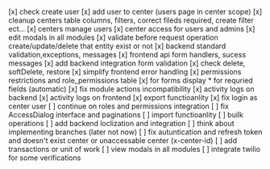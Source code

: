 [x] check create user
[x] add user to center (users page in center scope)
[x] cleanup centers table columns, filters, correct fileds required, create filter ect...
[x] centers manage users
[x] center access for users and admins
[x] edit modals in all modules
[x] validate before request operation create/update/delete that entity exist or not
[x] backend standard validation,exceptions, messages
[x] frontend api form handlers, sucess messages
[x] add backend integration form validation
[x] check delete, softDelete, restore
[x] simplify frontend error handling
[x] permissions restrictions and role_permissions table
[x] for forms display \* for requried fields (automatic)
[x] fix module actions incompatibility
[x] activity logs on backend
[x] activity logs on frontend
[x] export functioanlity
[x] fix login as center user
[ ] continue on roles and permissions integration
[ ] fix AccessDialog interface and paginations
[ ] import functioanlity
[ ] builk operations
[ ] add backend loclization and integration
[ ] think about implementing branches (later not now)
[ ] fix autuntication and refresh token and doesn't exist center or unaccessable center (x-center-id)
[ ] add transactions or unit of work
[ ] view modals in all modules
[ ] integrate twilio for some verifications
